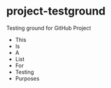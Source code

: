 # project-testground
Testing ground for GitHub Project

- This
- Is
- A
- List
- For
- Testing
- Purposes
